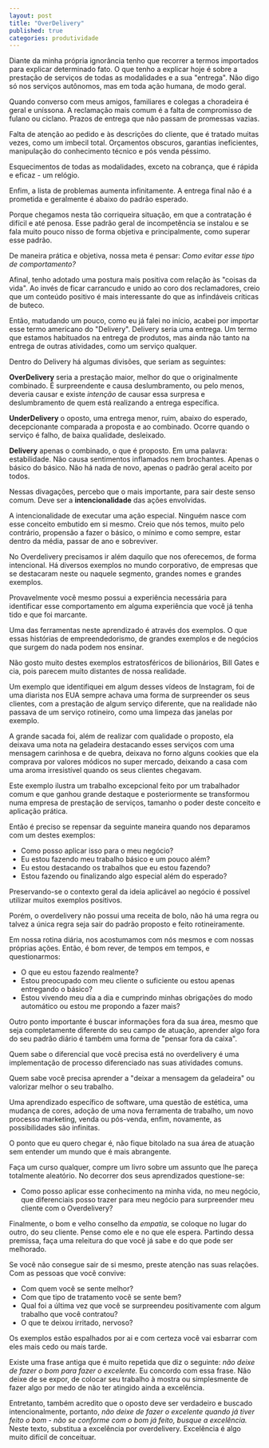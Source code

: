 ```yaml
---
layout: post
title: "OverDelivery"
published: true
categories: produtividade
---
```


Diante da minha própria ignorância tenho que recorrer a termos importados para explicar determinado fato. O que tenho a explicar hoje é sobre a prestação de serviços de todas as modalidades e a sua "entrega". Não digo só nos serviços autônomos, mas em toda ação humana, de modo geral.

Quando converso com meus amigos, familiares e colegas a choradeira é geral e uníssona. A reclamação mais comum é a falta de compromisso de fulano ou ciclano. Prazos de entrega que não passam de promessas vazias.

Falta de atenção ao pedido e às descrições do cliente, que é tratado muitas vezes, como um imbecil total. Orçamentos obscuros, garantias ineficientes, manipulação do conhecimento técnico e pós venda péssimo. 

Esquecimentos de todas as modalidades, exceto na cobrança, que é rápida e eficaz - um relógio.

Enfim, a lista de problemas aumenta infinitamente. A entrega final não é a prometida e geralmente é abaixo do padrão esperado. 

Porque chegamos nesta tão corriqueira situação, em que a contratação é difícil e até penosa. Esse padrão geral de incompetência se instalou e se fala muito pouco nisso de forma objetiva e principalmente, como superar esse padrão.

De maneira prática e objetiva, nossa meta é pensar: _Como evitar esse tipo de comportamento?_ 

Afinal, tenho adotado uma postura mais positiva com relação às "coisas da vida". Ao invés de ficar carrancudo e unido ao coro dos reclamadores, creio que um conteúdo positivo é mais interessante do que as infindáveis críticas de buteco.

Então, matudando um pouco, como eu já falei no início, acabei por importar esse termo americano do "Delivery". Delivery seria uma entrega. Um termo que estamos habituados na entrega de produtos, mas ainda não tanto na entrega de outras atividades, como um serviço qualquer.

Dentro do Delivery há algumas divisões, que seriam as seguintes:

**OverDelivery** seria a prestação maior, melhor do que o originalmente combinado. É surpreendente e causa deslumbramento, ou pelo menos, deveria causar e existe _intenção_ de causar essa surpresa e deslumbramento de quem está realizando a entrega específica.

**UnderDelivery** o oposto, uma entrega menor, ruim, abaixo do esperado, decepcionante comparada a proposta e ao combinado. Ocorre quando o serviço é falho, de baixa qualidade, desleixado.

**Delivery** apenas o combinado, o que é proposto. Em uma palavra: estabilidade. Não causa sentimentos inflamados nem brochantes. Apenas o básico do básico. Não há nada de novo, apenas o padrão geral aceito por todos.

Nessas divagações, percebo que o mais importante, para sair deste senso comum. Deve ser a **intencionalidade** das ações envolvidas.

A intencionalidade de executar uma ação especial. Ninguém nasce com esse conceito embutido em si mesmo. Creio que nós temos, muito pelo contrário, propensão a fazer o básico, o mínimo e como sempre, estar dentro da média, passar de ano e sobreviver.

No Overdelivery precisamos ir além daquilo que nos oferecemos, de forma intencional. Há diversos exemplos no mundo corporativo, de empresas que se destacaram neste ou naquele segmento, grandes nomes e grandes exemplos. 

Provavelmente você mesmo possui a experiência necessária para identificar esse comportamento em alguma experiência que você já tenha tido e que foi marcante.

Uma das ferramentas neste aprendizado é através dos exemplos. O que essas histórias de empreendedorismo, de grandes exemplos e de negócios que surgem do nada podem nos ensinar. 

Não gosto muito destes exemplos estratosféricos de bilionários, Bill Gates e cia, pois parecem muito distantes de nossa realidade. 

Um exemplo que identifiquei em algum desses vídeos de Instagram, foi de uma diarista nos EUA sempre achava uma forma de surpreender os seus clientes, com a prestação de algum serviço diferente, que na realidade não passava de um serviço rotineiro, como uma limpeza das janelas por exemplo. 

A grande sacada foi, além de realizar com qualidade o proposto, ela deixava uma nota na geladeira destacando esses serviços com uma mensagem carinhosa e de quebra, deixava no forno alguns cookies que ela comprava por valores módicos no super mercado, deixando a casa com uma aroma irresistível quando os seus clientes chegavam.

Este exemplo ilustra um trabalho excepcional feito por um trabalhador comum e que ganhou grande destaque e posteriormente se transformou numa empresa de prestação de serviços, tamanho o poder deste conceito e aplicação prática. 

Então é preciso se repensar da seguinte maneira quando nos deparamos com um destes exemplos: 

- Como posso aplicar isso para o meu negócio?
- Eu estou fazendo meu trabalho básico e um pouco além?
- Eu estou destacando os trabalhos que eu estou fazendo? 
- Estou fazendo ou finalizando algo especial além do esperado? 

Preservando-se o contexto geral da ideia aplicável ao negócio é possível utilizar muitos exemplos positivos. 

Porém, o overdelivery não possui uma receita de bolo, não há uma regra ou talvez a única regra seja sair do padrão proposto e feito rotineiramente.

Em nossa rotina diária, nos acostumamos com nós mesmos e com nossas próprias ações. Então, é bom rever, de tempos em tempos, e questionarmos: 

- O que eu estou fazendo realmente?
- Estou preocupado com meu cliente o suficiente ou estou apenas entregando o básico? 
- Estou vivendo meu dia a dia e cumprindo minhas obrigações do modo automático ou estou me propondo a fazer mais? 

Outro ponto importante é buscar informações fora da sua área, mesmo que seja completamente diferente do seu campo de atuação, aprender algo fora do seu padrão diário é também uma forma de "pensar fora da caixa". 

Quem sabe o diferencial que você precisa está no overdelivery é uma implementação de processo diferenciado nas suas atividades comuns.

Quem sabe você precisa aprender a "deixar a mensagem da geladeira" ou valorizar melhor o seu trabalho.

Uma aprendizado específico de software, uma questão de estética, uma mudança de cores, adoção de uma nova ferramenta de trabalho, um novo processo marketing, venda ou pós-venda, enfim, novamente, as possibilidades são infinitas. 

O ponto que eu quero chegar é, não fique bitolado na sua área de atuação sem entender um mundo que é mais abrangente.

Faça um curso qualquer, compre um livro sobre um assunto que lhe pareça totalmente aleatório. No decorrer dos seus aprendizados questione-se: 

- Como posso aplicar esse conhecimento na minha vida, no meu negócio, que diferenciais posso trazer para meu negócio para surpreender meu cliente com o Overdelivery?

Finalmente, o bom e velho conselho da *empatia*, se coloque no lugar do outro, do seu cliente. Pense como ele e no que ele espera. Partindo dessa premissa, faça uma releitura do que você já sabe e do que pode ser melhorado. 

Se você não consegue sair de si mesmo, preste atenção nas suas relações. Com as pessoas que você convive:

- Com quem você se sente melhor?
- Com que tipo de tratamento você se sente bem?
- Qual foi a última vez que você se surpreendeu positivamente com algum trabalho que você contratou? 
- O que te deixou irritado, nervoso? 

Os exemplos estão espalhados por ai e com certeza você vai esbarrar com eles mais cedo ou mais tarde. 

Existe uma frase antiga que é muito repetida que diz o seguinte: _não deixe de fazer o bom para fazer o excelente._ Eu concordo com essa frase. Não deixe de se expor, de colocar seu trabalho à mostra ou simplesmente de fazer algo por medo de não ter atingido ainda a excelência. 

Entretanto, também acredito que o oposto deve ser verdadeiro e buscado intencionalmente, portanto, _não deixe de fazer o excelente quando já tiver feito o bom - não se conforme com o bom já feito, busque a excelência._ Neste texto, substitua a excelência por overdelivery. Excelência é algo muito difícil de conceituar.
